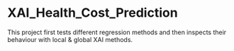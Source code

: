 # XAI_Health_Cost_Prediction
This project first tests different regression methods and then inspects their behaviour with local &amp; global XAI methods.
